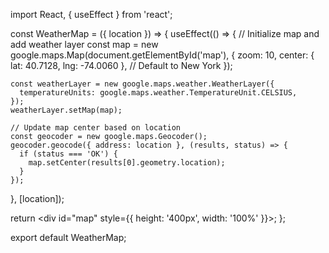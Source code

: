 
import React, { useEffect } from 'react';

const WeatherMap = ({ location }) => {
  useEffect(() => {
    // Initialize map and add weather layer
    const map = new google.maps.Map(document.getElementById('map'), {
      zoom: 10,
      center: { lat: 40.7128, lng: -74.0060 }, // Default to New York
    });

    const weatherLayer = new google.maps.weather.WeatherLayer({
      temperatureUnits: google.maps.weather.TemperatureUnit.CELSIUS,
    });
    weatherLayer.setMap(map);

    // Update map center based on location
    const geocoder = new google.maps.Geocoder();
    geocoder.geocode({ address: location }, (results, status) => {
      if (status === 'OK') {
        map.setCenter(results[0].geometry.location);
      }
    });
  }, [location]);

  return <div id="map" style={{ height: '400px', width: '100%' }}></div>;
};

export default WeatherMap;


